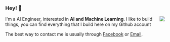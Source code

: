 ### Hey! 👋 

<a href="#">
<img align="right" src="https://github-readme-stats.vercel.app/api?username=huutrinh68&show_icons=true&theme=default">
</a>

I'm a AI Engineer, interested in **AI and Machine Learning**. I like to build things, you can find everything that I build here on my Github account


The best way to contact me is usually through [Facebook](https://www.facebook.com/profile.php?viewas=100000686899395&id=100000257334467) or [Email](mailto:trinhsp89@gmail.com).
